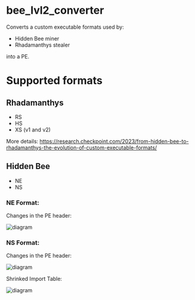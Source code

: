 # bee_lvl2_converter

Converts a custom executable formats used by:
+    Hidden Bee miner
+    Rhadamanthys stealer
  
into a PE.

#  Supported formats


## Rhadamanthys
+ RS
+ HS
+ XS (v1 and v2)

More details: https://research.checkpoint.com/2023/from-hidden-bee-to-rhadamanthys-the-evolution-of-custom-executable-formats/

## Hidden Bee
+ NE
+ NS


### NE Format:

Changes in the PE header:<br/>

![diagram](../pics/scrambled_pe1.png)

### NS Format:

Changes in the PE header:<br/>

![diagram](../pics/ns_format1.png)
<br/>

Shrinked Import Table:

![diagram](../pics/ns_format_imports.png)
